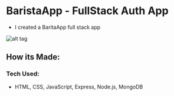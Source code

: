 # BaristaApp - FullStack Auth App

- I created a BaritaApp full stack app


![alt tag](https://i.imgur.com/iJOPS4H.png)


## How its Made:
### Tech Used:

- HTML, CSS, JavaScript, Express, Node.js, MongoDB

